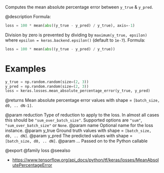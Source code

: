 Computes the mean absolute percentage error between `y_true` & `y_pred`.

@description
Formula:

```python
loss = 100 * mean(abs((y_true - y_pred) / y_true), axis=-1)
```

Division by zero is prevented by dividing by `maximum(y_true, epsilon)`
where `epsilon = keras.backend.epsilon()`
(default to `1e-7`).
Formula:

```python
loss = 100 * mean(abs((y_true - y_pred) / y_true))
```

# Examples
```python
y_true = np.random.random(size=(2, 3))
y_pred = np.random.random(size=(2, 3))
loss = keras.losses.mean_absolute_percentage_error(y_true, y_pred)
```

@returns
Mean absolute percentage error values with shape = `[batch_size, d0, ..
dN-1]`.

@param reduction Type of reduction to apply to the loss. In almost all cases
    this should be `"sum_over_batch_size"`.
    Supported options are `"sum"`, `"sum_over_batch_size"` or `None`.
@param name Optional name for the loss instance.
@param y_true Ground truth values with shape = `[batch_size, d0, .. dN]`.
@param y_pred The predicted values with shape = `[batch_size, d0, .. dN]`.
@param ... Passed on to the Python callable

@export
@family loss
@seealso
+ <https://www.tensorflow.org/api_docs/python/tf/keras/losses/MeanAbsolutePercentageError>
